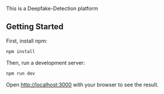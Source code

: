 This is a Deepfake-Detection platform 

## Getting Started

First, install npm:

```bash
npm install
```
Then, run a development server:
```bash
npm run dev
```

Open [http://localhost:3000](http://localhost:3000) with your browser to see the result.


